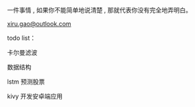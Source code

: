 一件事情 , 如果你不能简单地说清楚 , 那就代表你没有完全地弄明白。

xiru.gao@outlook.com

todo list：

卡尔曼滤波

数据结构

lstm 预测股票

kivy 开发安卓端应用

